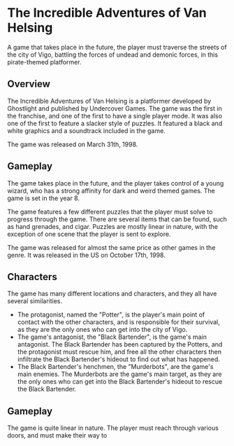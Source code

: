 # The Incredible Adventures of Van Helsing

A game that takes place in the future, the player must traverse the streets of the city of Vigo, battling the forces of undead and demonic forces, in this pirate-themed platformer.

## Overview

The Incredible Adventures of Van Helsing is a platformer developed by Ghostlight and published by Undercover Games. The game was the first in the franchise, and one of the first to have a single player mode. It was also one of the first to feature a slacker style of puzzles. It featured a black and white graphics and a soundtrack included in the game.

The game was released on March 31th, 1998.

## Gameplay

The game takes place in the future, and the player takes control of a young wizard, who has a strong affinity for dark and weird themed games. The game is set in the year 8.

The game features a few different puzzles that the player must solve to progress through the game. There are several items that can be found, such as hand grenades, and cigar. Puzzles are mostly linear in nature, with the exception of one scene that the player is sent to explore.

The game was released for almost the same price as other games in the genre. It was released in the US on October 17th, 1998.

## Characters

The game has many different locations and characters, and they all have several similarities.

*   The protagonist, named the "Potter", is the player's main point of contact with the other characters, and is responsible for their survival, as they are the only ones who can get into the city of Vigo.
*   The game's antagonist, the "Black Bartender", is the game's main antagonist. The Black Bartender has been captured by the Potters, and the protagonist must rescue him, and free all the other characters then infiltrate the Black Bartender's hideout to find out what has happened.
*   The Black Bartender's henchmen, the "Murderbots", are the game's main enemies. The Murderbots are the game's main target, as they are the only ones who can get into the Black Bartender's hideout to rescue the Black Bartender.

## Gameplay

The game is quite linear in nature. The player must reach through various doors, and must make their way to